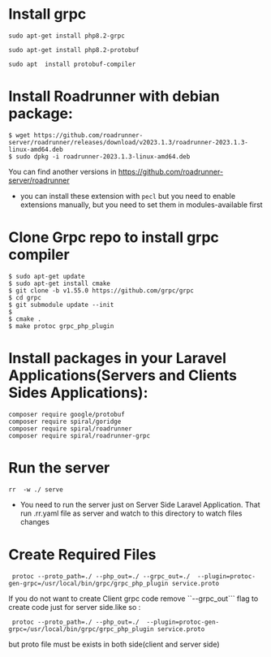 # Install grpc
``` 
sudo apt-get install php8.2-grpc

```

``` 
sudo apt-get install php8.2-protobuf
```

```
sudo apt  install protobuf-compiler
```
# Install Roadrunner with debian package:

```
$ wget https://github.com/roadrunner-server/roadrunner/releases/download/v2023.1.3/roadrunner-2023.1.3-linux-amd64.deb
$ sudo dpkg -i roadrunner-2023.1.3-linux-amd64.deb
```
You can find another versions in https://github.com/roadrunner-server/roadrunner




- you can install these extension with ``pecl`` but you need to enable extensions manually,
but you need to set them in modules-available first


# Clone Grpc repo to install grpc compiler

``` 
$ sudo apt-get update 
$ sudo apt-get install cmake 
$ git clone -b v1.55.0 https://github.com/grpc/grpc
$ cd grpc
$ git submodule update --init
$
$ cmake .
$ make protoc grpc_php_plugin
```

# Install packages in your Laravel Applications(Servers and Clients Sides Applications):

``` 
composer require google/protobuf
composer require spiral/goridge
composer require spiral/roadrunner
composer require spiral/roadrunner-grpc
```

# Run the server 

``` 
rr  -w ./ serve
```

- You need to run the server just on Server Side Laravel Application.
That run .rr.yaml file as server and watch to this directory to watch files changes 

# Create Required Files 

``` 
 protoc --proto_path=./ --php_out=./ --grpc_out=./  --plugin=protoc-gen-grpc=/usr/local/bin/grpc/grpc_php_plugin service.proto
```
If you do not want to create Client grpc code remove ``--grpc_out``` flag to create code just for server side.like so :

```
 protoc --proto_path=./ --php_out=./  --plugin=protoc-gen-grpc=/usr/local/bin/grpc/grpc_php_plugin service.proto

```

but proto file must be exists in both side(client and server side)
